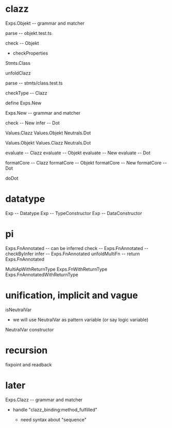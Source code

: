 # clazz

Exps.Objekt -- grammar and matcher

parse -- objekt.test.ts

check -- Objekt

- checkProperties

Stmts.Class

unfoldClazz

parse -- stmts/class.test.ts

checkType -- Clazz

define Exps.New

Exps.New -- grammar and matcher

check -- New
infer -- Dot

Values.Clazz
Values.Objekt
Neutrals.Dot

Values.Objekt
Values.Clazz
Neutrals.Dot

evaluate -- Clazz
evaluate -- Objekt
evaluate -- New
evaluate -- Dot

formatCore -- Clazz
formatCore -- Objekt
formatCore -- New
formatCore -- Dot

doDot

# datatype

Exp -- Datatype
Exp -- TypeConstructor
Exp -- DataConstructor

# pi

Exps.FnAnnotated -- can be inferred
check -- Exps.FnAnnotated -- checkByInfer
infer -- Exps.FnAnnotated
unfoldMultiFn -- return Exps.FnAnnotated

MultiApWithReturnType
Exps.FnWithReturnType
Exps.FnAnnotatedWithReturnType

# unification, implicit and vague

isNeutralVar

- we will use NeutralVar as pattern variable (or say logic variable)

NeutralVar constructor

# recursion

fixpoint and readback

# later

Exps.Clazz -- grammar and matcher

- handle "clazz_binding:method_fulfilled"

  - need syntax about "sequence"
